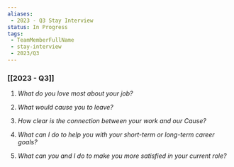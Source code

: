 ```yaml
---
aliases: 
 - 2023 - Q3 Stay Interview
status: In Progress
tags: 
 - TeamMemberFullName
 - stay-interview
 - 2023/Q3
---
```


### [[2023 - Q3]]

1. *What do you love most about your job?*

>

2. *What would cause you to leave?*

>

3. *How clear is the connection between your work and our Cause?*

>

4. *What can I do to help you with your short-term or long-term career goals?*

>

5. *What can you and I do to make you more satisfied in your current role?*

>